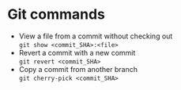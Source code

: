 # Git commands
* View a file from a commit without checking out<br>
`git show <commit_SHA>:<file>`
* Revert a commit with a new commit<br>
`git revert <commit_SHA>`
* Copy a commit from another branch<br>
`git cherry-pick <commit_SHA>`
